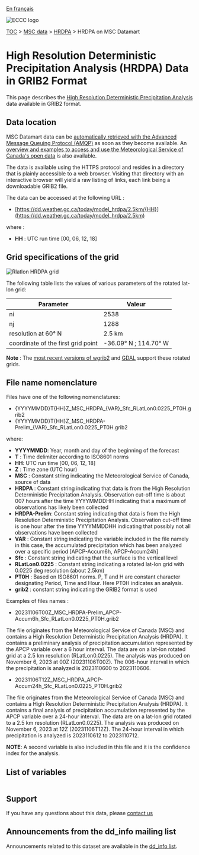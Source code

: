 [En français](readme_hrdpa-datamart_fr.md)

![ECCC logo](../../img_eccc-logo.png)

[TOC](../../readme_en.md) > [MSC data](../readme_en.md) > [HRDPA](readme_hrdpa_en.md) > HRDPA on MSC Datamart

# High Resolution Deterministic Precipitation Analysis (HRDPA) Data in GRIB2 Format

This page describes the [High Resolution Deterministic Precipitation Analysis](./readme_hrdpa-datamart_en.md) data available in GRIB2 format.

## Data location

MSC Datamart data can be [automatically retrieved with the Advanced Message Queuing Protocol (AMQP)](../../msc-datamart/amqp_en.md) as soon as they become available. An [overview and examples to access and use the Meteorological Service of Canada's open data](../../usage/readme_en.md) is also available.

The data is available using the HTTPS protocol and resides in a directory that is plainly accessible to a web browser. Visiting that directory with an interactive browser will yield a raw listing of links, each link being a downloadable GRIB2 file.

The data can be accessed at the following URL :

*  [https://dd.weather.gc.ca/today/model_hrdpa/2.5km/{HH}](https://dd.weather.gc.ca/today/model_hrdpa/2.5km)

where :

* __HH__ :  UTC run time [00, 06, 12, 18]

## Grid specifications of the grid

![Rlatlon HRDPA grid](https://collaboration.cmc.ec.gc.ca/cmc/cmos/public_doc/msc-data/nwp_hrdpa/grille_hrdpa_rlatlon.png)

The following table lists the values of various parameters of the rotated lat-lon grid:

| Parameter | Valeur |
| ------ | ------ |
| ni | 2538 |
| nj | 1288 | 
| resolution at 60° N | 2.5 km |
| coordinate of the first grid point | -36.09° N ; 114.70° W |

__Note__ : The [most recent versions of wgrib2](https://www.cpc.ncep.noaa.gov/products/wesley/wgrib2/update_2.0.8.html) and [GDAL](https://gdal.org/) support these rotated grids.

## File name nomenclature 

Files have one of the following nomenclatures:

* {YYYYMMDD}T{HH}Z_MSC_HRDPA_{VAR}_Sfc_RLatLon0.0225_PT0H.grib2
* {YYYYMMDD}T{HH}Z_MSC_HRDPA-Prelim_{VAR}_Sfc_RLatLon0.0225_PT0H.grib2

where:

* __YYYYMMDD__: Year, month and day of the beginning of the forecast
* __T__ : Time delimiter according to ISO8601 norms
* __HH__: UTC run time [00, 06, 12, 18]
* __Z__ : Time zone (UTC hour)
* __MSC__ : Constant string indicating the Meteorological Service of Canada, source of data
* __HRDPA__ : Constant string indicating that data is from the High Resolution Deterministic Precipitation Analysis. Observation cut-off time is about 007 hours after the time YYYYMMDDHH indicating that a maximum of observations has likely been collected
* __HRDPA-Prelim__: Constant string indicating that data is from the High Resolution Deterministic Precipitation Analysis. Observation cut-off time is one hour after the time YYYYMMDDHH indicating that possibly not all observations have been collected
* __VAR__ : Constant string indicating the variable included in the file namely in this case, the accumulated precipitation which has been analyzed over a specific period [APCP-Accum6h, APCP-Accum24h]
* __Sfc__ : Constant string indicating that the surface is the vertical level 
* __RLatLon0.0225__ : Constant string indicating a rotated lat-lon grid with 0.0225 deg resolution (about 2.5km)
* __PT0H__ : Based on ISO8601 norms. P, T and H are constant character designating Period, Time and Hour. Here PT0H indicates an analysis.
* __grib2__ : constant string indicating the GRIB2 format is used

Examples of files names :

* 20231106T00Z_MSC_HRDPA-Prelim_APCP-Accum6h_Sfc_RLatLon0.0225_PT0H.grib2

The file originates from the Meteorological Service of Canada (MSC) and contains a High Resolution Deterministic Precipitation Analysis (HRDPA). It contains a preliminary analysis of precipitation accumulation represented by the APCP variable over a 6 hour interval. The data are on a lat-lon rotated grid at a 2.5 km resolution (RLatLon0.0225). The analysis was produced on November 6, 2023 at 00Z (20231106T00Z). The 006-hour interval in which the precipitation is analyzed is 2023110600 to 2023110606. 

* 20231106T12Z_MSC_HRDPA_APCP-Accum24h_Sfc_RLatLon0.0225_PT0H.grib2


The file originates from the Meteorological Service of Canada (MSC) and contains a High Resolution Deterministic Precipitation Analysis (HRDPA). It contains a final analysis of precipitation accumulation represented by the APCP variable over a 24-hour interval. The data are on a lat-lon grid rotated to a 2.5 km resolution (RLatLon0.0225). The analysis was produced on November 6, 2023 at 12Z (20231106T12Z). The 24-hour interval in which precipitation is analyzed is 2023110612 to 2023110712.

__NOTE__: A second variable is also included in this file and it is the confidence index for the analysis.


## List of variables

<table id="csv-table" class="display"></table>

<link href="https://cdn.jsdelivr.net/npm/simple-datatables@latest/dist/style.css" rel="stylesheet" type="text/css">
<script src="https://cdn.jsdelivr.net/npm/simple-datatables@latest"></script>
<script src="../../../js/variables_datatable.js" type="text/javascript"></script>
<script>
  loadTable("csv-table", "../../../assets/csv/HRDPA_Variables-List_en.csv");
</script>

## Support

If you have any questions about this data, please [contact us](https://weather.gc.ca/mainmenu/contact_us_e.html)

## Announcements from the dd_info mailing list 

Announcements related to this dataset are available in the [dd_info list](https://comm.collab.science.gc.ca/mailman3/postorius/lists/dd_info/).
